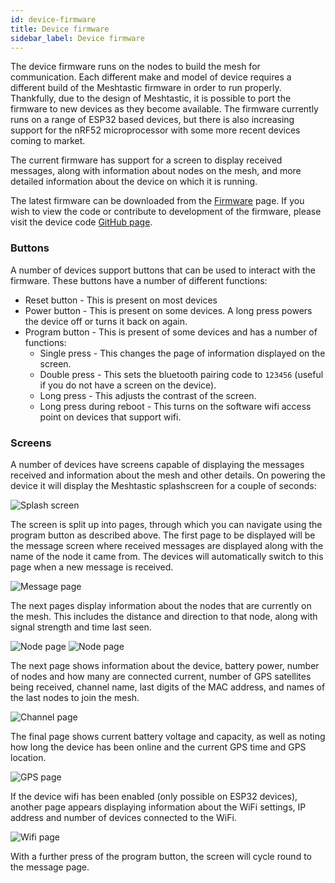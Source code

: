 ```yaml
---
id: device-firmware
title: Device firmware
sidebar_label: Device firmware
---
```


The device firmware runs on the nodes to build the mesh for communication. Each different make and model of device requires a different build of the Meshtastic firmware in order to run properly. Thankfully, due to the design of Meshtastic, it is possible to port the firmware to new devices as they become available. The firmware currently runs on a range of ESP32 based devices, but there is also increasing support for the nRF52 microprocessor with some more recent devices coming to market.

The current firmware has support for a screen to display received messages, along with information about nodes on the mesh, and more detailed information about the device on which it is running.

The latest firmware can be downloaded from the [Firmware](/firmware) page. If you wish to view the code or contribute to development of the firmware, please visit the device code <a href="https://github.com/meshtastic/Meshtastic-device">GitHub page</a>.

### Buttons

A number of devices support buttons that can be used to interact with the firmware. These buttons have a number of different functions:

- Reset button - This is present on most devices
- Power button - This is present on some devices. A long press powers the device off or turns it back on again.
- Program button - This is present of some devices and has a number of functions:
  - Single press - This changes the page of information displayed on the screen.
  - Double press - This sets the bluetooth pairing code to `123456` (useful if you do not have a screen on the device).
  - Long press - This adjusts the contrast of the screen.
  - Long press during reboot - This turns on the software wifi access point on devices that support wifi.

### Screens

A number of devices have screens capable of displaying the messages received and information about the mesh and other details. On powering the device it will display the Meshtastic splashscreen for a couple of seconds:

![Splash screen](/img/screen/mesh-splash.jpg)

The screen is split up into pages, through which you can navigate using the program button as described above. The first page to be displayed will be the message screen where received messages are displayed along with the name of the node it came from. The devices will automatically switch to this page when a new message is received.

![Message page](/img/screen/mesh-message.jpg)

The next pages display information about the nodes that are currently on the mesh. This includes the distance and direction to that node, along with signal strength and time last seen.

![Node page](/img/screen/mesh-node1.jpg) ![Node page](/img/screen/mesh-node2.jpg)

The next page shows information about the device, battery power, number of nodes and how many are connected current, number of GPS satellites being received, channel name, last digits of the MAC address, and names of the last nodes to join the mesh.

![Channel page](/img/screen/mesh-channel.jpg)

The final page shows current battery voltage and capacity, as well as noting how long the device has been online and the current GPS time and GPS location.

![GPS page](/img/screen/mesh-gps.jpg)

If the device wifi has been enabled (only possible on ESP32 devices), another page appears displaying information about the WiFi settings, IP address and number of devices connected to the WiFi.

![Wifi page](/img/screen/mesh-wifi.jpg)

With a further press of the program button, the screen will cycle round to the message page.
